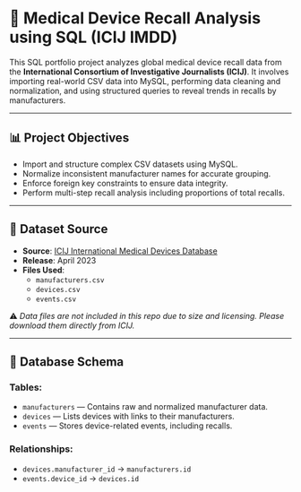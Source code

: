 # 🏥 Medical Device Recall Analysis using SQL (ICIJ IMDD)

This SQL portfolio project analyzes global medical device recall data from the **International Consortium of Investigative Journalists (ICIJ)**. It involves importing real-world CSV data into MySQL, performing data cleaning and normalization, and using structured queries to reveal trends in recalls by manufacturers.

---

## 📊 Project Objectives

- Import and structure complex CSV datasets using MySQL.
- Normalize inconsistent manufacturer names for accurate grouping.
- Enforce foreign key constraints to ensure data integrity.
- Perform multi-step recall analysis including proportions of total recalls.

---

## 📁 Dataset Source

- **Source**: [ICIJ International Medical Devices Database](https://www.icij.org/investigations/implant-files/icijs-international-medical-devices-database/)
- **Release**: April 2023
- **Files Used**:
  - `manufacturers.csv`
  - `devices.csv`
  - `events.csv`

⚠️ *Data files are not included in this repo due to size and licensing. Please download them directly from ICIJ.*

---

## 🧱 Database Schema

### Tables:
- `manufacturers` — Contains raw and normalized manufacturer data.
- `devices` — Lists devices with links to their manufacturers.
- `events` — Stores device-related events, including recalls.

### Relationships:
- `devices.manufacturer_id` → `manufacturers.id`
- `events.device_id` → `devices.id`
